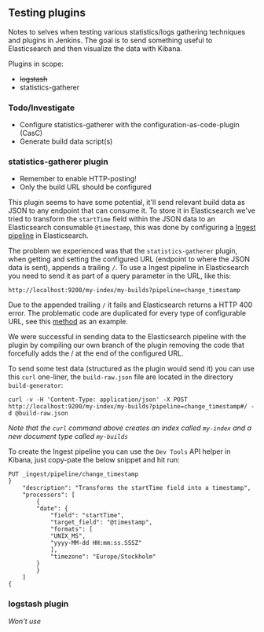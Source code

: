 ## Testing plugins

Notes to selves when testing various statistics/logs gathering techniques and plugins in Jenkins. The goal is to send something useful to Elasticsearch and then visualize the data with Kibana.

Plugins in scope:
* ~~logstash~~
* statistics-gatherer

### Todo/Investigate

* Configure statistics-gatherer with the configuration-as-code-plugin (CasC)
* Generate build data script(s)

### statistics-gatherer plugin

* Remember to enable HTTP-posting!
* Only the build URL should be configured

This plugin seems to have some potential, it'll send relevant build data as JSON to any endpoint that can consume it. To store it in Elasticsearch we've tried to transform the `startTime` field within the JSON data to an Elasticsearch consumable `@timestamp`, this was done by configuring a [Ingest pipeline](https://www.elastic.co/guide/en/elasticsearch/reference/master/ingest.html) in Elasticsearch.

The problem we experienced was that the `statistics-gatherer` plugin, when getting and setting the configured URL (endpoint to where the JSON data is sent), appends a trailing `/`. To use a Ingest pipeline in Elasticsearch you need to send it as part of a query parameter in the URL, like this:

`http://localhost:9200/my-index/my-builds?pipeline=change_timestamp`

Due to the appended trailing `/` it fails and Elasticsearch returns a HTTP 400 error. The problematic code are duplicated for every type of configurable URL, see this [method](https://github.com/jenkinsci/statistics-gatherer-plugin/blob/6839943fa6df8c716c2ac4f686fe67aadc37dbf8/src/main/java/org/jenkins/plugins/statistics/gatherer/StatisticsConfiguration.java#L111) as an example.

We were successful in sending data to the Elasticsearch pipeline with the plugin by compiling our own branch of the plugin removing the code that forcefully adds the / at the end of the configured URL.

To send some test data (structured as the plugin would send it) you can use this `curl` one-liner, the `build-raw.json` file are located in the directory `build-generator`:

`curl -v -H 'Content-Type: application/json' -X POST http://localhost:9200/my-index/my-builds?pipeline=change_timestamp#/ -d @build-raw.json`

_Note that the `curl` command above creates an index called `my-index` and a new document type called `my-builds`_

To create the Ingest pipeline you can use the `Dev Tools` API helper in Kibana, just copy-pate the below snippet and hit run:

```
PUT _ingest/pipeline/change_timestamp
}
    "description": "Transforms the startTime field into a timestamp",
    "processors": [
        {
        "date": {
            "field": "startTime",
            "target_field": "@timestamp",
            "formats": [
            "UNIX_MS",
            "yyyy-MM-dd HH:mm:ss.SSSZ"
            ],
            "timezone": "Europe/Stockholm"
        }
        }
    ]
{
```

### logstash plugin

_Won't use_
